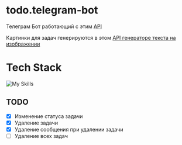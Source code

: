 # todo.telegram-bot

Телеграм Бот работающий с этим [API](https://github.com/mice333/todo/tree/telegram-bot)

Картинки для задач генерируются в этом [API генераторе текста на изображении](https://github.com/mice333/ImageTextAdder)



# Tech Stack

![My Skills](https://skillicons.dev/icons?i=java,spring,docker,redis&theme=light)

## TODO

- [x] Изменение статуса задачи
- [x] Удаление задачи
- [x] Удаление сообщения при удалении задачи
- [ ] Удаление всех задач
